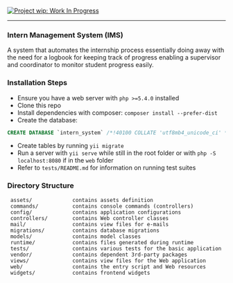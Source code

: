 [![Project wip: Work In Progress][wip-svg]][wip-link]

---

###  Intern Management System (IMS)

A system that automates the internship process essentially doing away with the
need for a logbook for keeping track of progress enabling a supervisor and
coordinator to monitor student progress easily.

### Installation Steps

+ Ensure you have a web server with `php >=5.4.0` installed
+ Clone this repo
+ Install dependencies with composer: `composer install --prefer-dist`
+ Create the database:
```sql
CREATE DATABASE `intern_system` /*!40100 COLLATE 'utf8mb4_unicode_ci' */
```
+ Create tables by running `yii migrate`
+ Run a server with `yii serve` while still in the root folder or with
  `php -S localhost:8080` if in the `web` folder
+ Refer to `tests/README.md` for information on running test suites


### Directory Structure

     assets/             contains assets definition
     commands/           contains console commands (controllers)
     config/             contains application configurations
     controllers/        contains Web controller classes
     mail/               contains view files for e-mails
     migrations/         contains database migrations
     models/             contains model classes
     runtime/            contains files generated during runtime
     tests/              contains various tests for the basic application
     vendor/             contains dependent 3rd-party packages
     views/              contains view files for the Web application
     web/                contains the entry script and Web resources
     widgets/            contains frontend widgets

[0]: https://github.com/yiisoft/yii2-app-basic
[wip-link]: http://www.repostatus.org/#wip
[wip-svg]: http://www.repostatus.org/badges/latest/wip.svg
